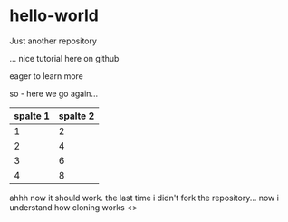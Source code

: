# hello-world
Just another repository

... nice tutorial here on github

eager to learn more

so - here we go again...

| spalte 1 | spalte 2     |
| :------------- | :------------- |
| 1      | 2       |
| 2      | 4       |
| 3      | 6       |
| 4      | 8       |

ahhh now it should work. the last time i didn't fork the repository... now i understand how cloning works
<>
